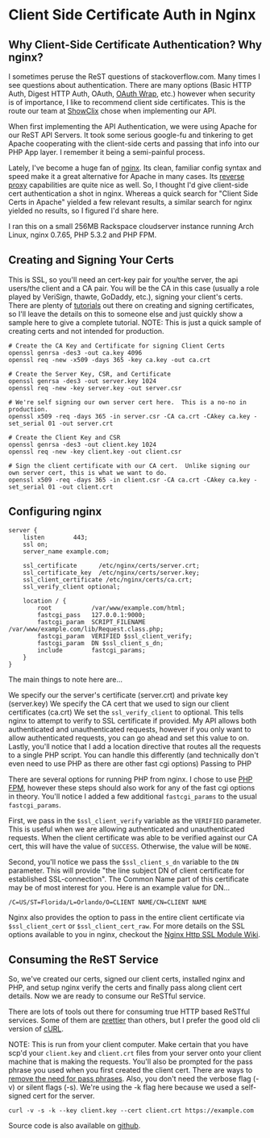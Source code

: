 # Client Side Certificate Auth in Nginx

## Why Client-Side Certificate Authentication? Why nginx?

I sometimes peruse the ReST questions of stackoverflow.com. Many times I see questions about authentication. There are many options (Basic HTTP Auth, Digest HTTP Auth, OAuth, [OAuth Wrap](http://wiki.oauth.net/OAuth-WRAP), etc.) however when security is of importance, I like to recommend client side certificates. This is the route our team at [ShowClix](http://www.showclix.com) chose when implementing our API.

When first implementing the API Authentication, we were using Apache for our ReST API Servers. It took some serious google-fu and tinkering to get Apache cooperating with the client-side certs and passing that info into our PHP App layer. I remember it being a semi-painful process.

Lately, I've become a huge fan of [nginx](http://wiki.nginx.org/Main). Its clean, familiar config syntax and speed make it a great alternative for Apache in many cases. Its [reverse proxy](http://wiki.nginx.org/NginxHttpProxyModule) capabilities are quite nice as well. So, I thought I'd give client-side cert authentication a shot in nginx. Whereas a quick search for "Client Side Certs in Apache" yielded a few relevant results, a similar search for nginx yielded no results, so I figured I'd share here.

I ran this on a small 256MB Rackspace cloudserver instance running Arch Linux, nginx 0.7.65, PHP 5.3.2 and PHP FPM.

## Creating and Signing Your Certs

This is SSL, so you'll need an cert-key pair for you/the server, the api users/the client and a CA pair. You will be the CA in this case (usually a role played by VeriSign, thawte, GoDaddy, etc.), signing your client's certs. There are plenty of [tutorials](http://www.tc.umn.edu/~brams006/selfsign.html) out there on creating and signing certificates, so I'll leave the details on this to someone else and just quickly show a sample here to give a complete tutorial. NOTE: This is just a quick sample of creating certs and not intended for production.

    # Create the CA Key and Certificate for signing Client Certs
    openssl genrsa -des3 -out ca.key 4096
    openssl req -new -x509 -days 365 -key ca.key -out ca.crt

    # Create the Server Key, CSR, and Certificate
    openssl genrsa -des3 -out server.key 1024
    openssl req -new -key server.key -out server.csr

    # We're self signing our own server cert here.  This is a no-no in production.
    openssl x509 -req -days 365 -in server.csr -CA ca.crt -CAkey ca.key -set_serial 01 -out server.crt

    # Create the Client Key and CSR
    openssl genrsa -des3 -out client.key 1024
    openssl req -new -key client.key -out client.csr

    # Sign the client certificate with our CA cert.  Unlike signing our own server cert, this is what we want to do.
    openssl x509 -req -days 365 -in client.csr -CA ca.crt -CAkey ca.key -set_serial 01 -out client.crt


## Configuring nginx

    server {
        listen        443;
        ssl on;
        server_name example.com;

        ssl_certificate      /etc/nginx/certs/server.crt;
        ssl_certificate_key  /etc/nginx/certs/server.key;
        ssl_client_certificate /etc/nginx/certs/ca.crt;
        ssl_verify_client optional;

        location / {
            root           /var/www/example.com/html;
            fastcgi_pass   127.0.0.1:9000;
            fastcgi_param  SCRIPT_FILENAME /var/www/example.com/lib/Request.class.php;
            fastcgi_param  VERIFIED $ssl_client_verify;
            fastcgi_param  DN $ssl_client_s_dn;
            include        fastcgi_params;
        }
    }

The main things to note here are...

We specify our the server's certificate (server.crt) and private key (server.key)
We specify the CA cert that we used to sign our client certificates (ca.crt)
We set the `ssl_verify_client` to optional. This tells nginx to attempt to verify to SSL certificate if provided. My API allows both authenticated and unauthenticated requests, however if you only want to allow authenticated requests, you can go ahead and set this value to on.
Lastly, you'll notice that I add a location directive that routes all the requests to a single PHP script. You can handle this differently (and technically don't even need to use PHP as there are other fast cgi options)
Passing to PHP

There are several options for running PHP from nginx. I chose to use [PHP FPM](http://php-fpm.org/), however these steps should also work for any of the fast cgi options in theory. You'll notice I added a few additional `fastcgi_params` to the usual `fastcgi_params`.

First, we pass in the `$ssl_client_verify` variable as the `VERIFIED` parameter. This is useful when we are allowing authenticated and unauthenticated requests. When the client certificate was able to be verified against our CA cert, this will have the value of `SUCCESS`. Otherwise, the value will be `NONE`.

Second, you'll notice we pass the `$ssl_client_s_dn` variable to the `DN` parameter. This will provide "the line subject DN of client certificate for established SSL-connection". The Common Name part of this certificate may be of most interest for you. Here is an example value for DN...

    /C=US/ST=Florida/L=Orlando/O=CLIENT NAME/CN=CLIENT NAME

Nginx also provides the option to pass in the entire client certificate via `$ssl_client_cert` or `$ssl_client_cert_raw`. For more details on the SSL options available to you in nginx, checkout the [Nginx Http SSL Module Wiki](http://wiki.nginx.org/NginxHttpSslModule).

## Consuming the ReST Service

So, we've created our certs, signed our client certs, installed nginx and PHP, and setup nginx verify the certs and finally pass along client cert details. Now we are ready to consume our ReSTful service.

There are lots of tools out there for consuming true HTTP based ReSTful services. Some of them are [prettier](http://code.google.com/p/rest-client/) than others, but I prefer the good old cli version of [cURL](http://curl.haxx.se/).

NOTE: This is run from your client computer. Make certain that you have scp'd your `client.key` and `client.crt` files from your server onto your client machine that is making the requests. You'll also be prompted for the pass phrase you used when you first created the client cert. There are ways to [remove the need for pass phrases](http://www.insivia.com/blog/removing-a-pass-phrase-from-a-ssl-certificate/). Also, you don't need the verbose flag (-v) or silent flags (-s). We're using the -k flag here because we used a self-signed cert for the server.

    curl -v -s -k --key client.key --cert client.crt https://example.com

Source code is also available on [github](https://github.com/nategood/sleep-tight).